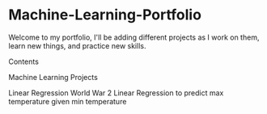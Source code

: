 # Machine-Learning-Portfolio

Welcome to my portfolio, I'll be adding different projects as I work on them, learn new things, and practice new skills.

Contents

  Machine Learning Projects
    
  Linear Regression
  World War 2 Linear Regression to predict max temperature given min temperature
